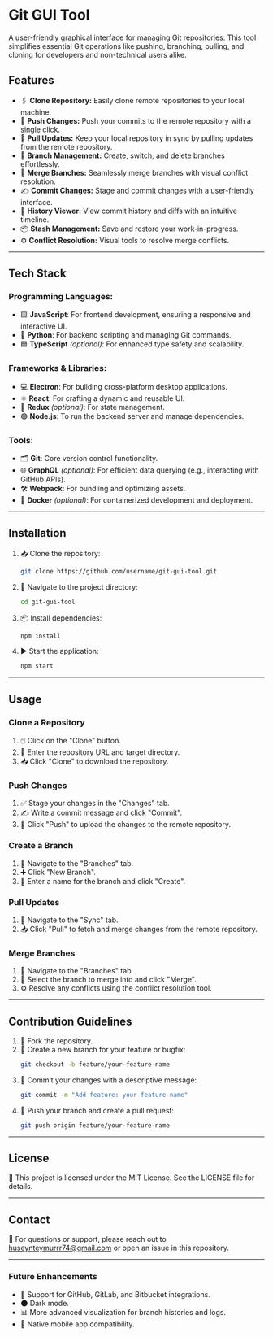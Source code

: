 # Git GUI Tool

A user-friendly graphical interface for managing Git repositories. This tool simplifies essential Git operations like pushing, branching, pulling, and cloning for developers and non-technical users alike.

## Features

- 🖇️ **Clone Repository:** Easily clone remote repositories to your local machine.
- 🚀 **Push Changes:** Push your commits to the remote repository with a single click.
- 🔄 **Pull Updates:** Keep your local repository in sync by pulling updates from the remote repository.
- 🌿 **Branch Management:** Create, switch, and delete branches effortlessly.
- 🔀 **Merge Branches:** Seamlessly merge branches with visual conflict resolution.
- ✍️ **Commit Changes:** Stage and commit changes with a user-friendly interface.
- 📜 **History Viewer:** View commit history and diffs with an intuitive timeline.
- 📦 **Stash Management:** Save and restore your work-in-progress.
- ⚙️ **Conflict Resolution:** Visual tools to resolve merge conflicts.

---

## Tech Stack

### Programming Languages:
- 🟨 **JavaScript**: For frontend development, ensuring a responsive and interactive UI.
- 🐍 **Python**: For backend scripting and managing Git commands.
- 🟦 **TypeScript** *(optional)*: For enhanced type safety and scalability.

### Frameworks & Libraries:
- 💻 **Electron**: For building cross-platform desktop applications.
- ⚛️ **React**: For crafting a dynamic and reusable UI.
- 🔄 **Redux** *(optional)*: For state management.
- 🟢 **Node.js**: To run the backend server and manage dependencies.

### Tools:
- 🗂️ **Git**: Core version control functionality.
- 🌐 **GraphQL** *(optional)*: For efficient data querying (e.g., interacting with GitHub APIs).
- 🛠️ **Webpack**: For bundling and optimizing assets.
- 🐳 **Docker** *(optional)*: For containerized development and deployment.

---

## Installation

1. 📥 Clone the repository:
   ```bash
   git clone https://github.com/username/git-gui-tool.git
   ```

2. 📂 Navigate to the project directory:
   ```bash
   cd git-gui-tool
   ```

3. 📦 Install dependencies:
   ```bash
   npm install
   ```

4. ▶️ Start the application:
   ```bash
   npm start
   ```

---

## Usage

### Clone a Repository
1. 🖱️ Click on the "Clone" button.
2. 🔗 Enter the repository URL and target directory.
3. 📥 Click "Clone" to download the repository.

### Push Changes
1. ✅ Stage your changes in the "Changes" tab.
2. ✍️ Write a commit message and click "Commit".
3. 🚀 Click "Push" to upload the changes to the remote repository.

### Create a Branch
1. 🌿 Navigate to the "Branches" tab.
2. ➕ Click "New Branch".
3. 📝 Enter a name for the branch and click "Create".

### Pull Updates
1. 🔄 Navigate to the "Sync" tab.
2. 📥 Click "Pull" to fetch and merge changes from the remote repository.

### Merge Branches
1. 🔀 Navigate to the "Branches" tab.
2. 🎯 Select the branch to merge into and click "Merge".
3. ⚙️ Resolve any conflicts using the conflict resolution tool.

---

## Contribution Guidelines

1. 🍴 Fork the repository.
2. 🌿 Create a new branch for your feature or bugfix:
   ```bash
   git checkout -b feature/your-feature-name
   ```
3. 💾 Commit your changes with a descriptive message:
   ```bash
   git commit -m "Add feature: your-feature-name"
   ```
4. 🚀 Push your branch and create a pull request:
   ```bash
   git push origin feature/your-feature-name
   ```

---

## License

📝 This project is licensed under the MIT License. See the LICENSE file for details.

---

## Contact

📧 For questions or support, please reach out to [huseynteymurrr74@gmail.com](mailto:huseynteymurrr74@gmail.com) or open an issue in this repository.

---

### Future Enhancements

- 🔗 Support for GitHub, GitLab, and Bitbucket integrations.
- 🌑 Dark mode.
- 📊 More advanced visualization for branch histories and logs.
- 📱 Native mobile app compatibility.
